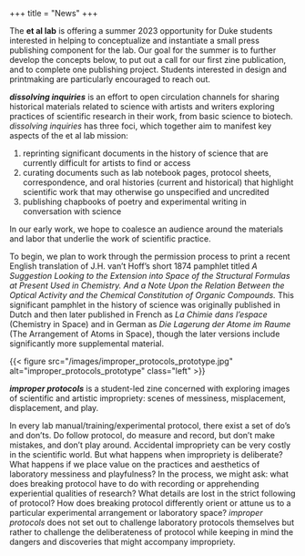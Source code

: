 +++
title = "News"
+++

The **et al lab** is offering a summer 2023 opportunity for Duke students interested in helping to conceptualize and instantiate a small press publishing component for the lab. Our goal for the summer is to further develop the concepts below, to put out a call for our first zine publication, and to complete one publishing project. Students interested in design and printmaking are particularly encouraged to reach out.


***dissolving inquiries*** is an effort to open circulation channels for sharing historical materials related to science with artists and writers exploring practices of scientific research in their work, from basic science to biotech. *dissolving inquiries* has three foci, which together aim to manifest key aspects of the et al lab mission:

1. reprinting significant documents in the history of science that are currently difficult for artists to find or access 
2. curating documents such as lab notebook pages, protocol sheets, correspondence, and oral histories (current and historical) that highlight scientific work that may otherwise go unspecified and uncredited 
3. publishing chapbooks of poetry and experimental writing in conversation with science

In our early work, we hope to coalesce an audience around the materials and labor that underlie the work of scientific practice. 

To begin, we plan to work through the permission process to print a recent English translation of J.H. van’t Hoff’s short 1874 pamphlet titled _A Suggestion Looking to the Extension into Space of the Structural Formulas at Present Used in Chemistry. And a Note Upon the Relation Between the Optical Activity and the Chemical Constitution of Organic Compounds._ This significant pamphlet in the history of science was originally published in Dutch and then later published in French as _La Chimie dans l’espace_ (Chemistry in Space) and in German as _Die Lagerung der Atome im Raume_ (The Arrangement of Atoms in Space), though the later versions include significantly more supplemental material.

{{< figure src="/images/improper_protocols_prototype.jpg" alt="improper_protocols_prototype" class="left" >}}


***improper protocols*** is a student-led zine concerned with exploring images of scientific and artistic impropriety: scenes of messiness, misplacement, displacement, and play.

In every lab manual/training/experimental protocol, there exist a set of do’s and don’ts. Do follow protocol, do measure and record, but don’t make mistakes, and don’t play around. Accidental impropriety can be very costly in the scientific world. But what happens when impropriety is deliberate? What happens if we place value on the practices and aesthetics of laboratory messiness and playfulness? In the process, we might ask: what does breaking protocol have to do with recording or apprehending experiential qualities of research? What details are lost in the strict following of protocol? How does breaking protocol differently orient or attune us to a particular experimental arrangement or laboratory space? *improper protocols* does not set out to challenge laboratory protocols themselves but rather to challenge the deliberateness of protocol while keeping in mind the dangers and discoveries that might accompany impropriety.
